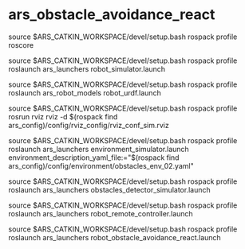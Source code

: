 # ars_obstacle_avoidance_react

source $ARS_CATKIN_WORKSPACE/devel/setup.bash
rospack profile
roscore 

source $ARS_CATKIN_WORKSPACE/devel/setup.bash
rospack profile
roslaunch ars_launchers robot_simulator.launch

source $ARS_CATKIN_WORKSPACE/devel/setup.bash
rospack profile
roslaunch ars_robot_models robot_urdf.launch

source $ARS_CATKIN_WORKSPACE/devel/setup.bash
rospack profile
rosrun rviz rviz -d $(rospack find ars_config)/config/rviz_config/rviz_conf_sim.rviz

source $ARS_CATKIN_WORKSPACE/devel/setup.bash
rospack profile
roslaunch ars_launchers environment_simulator.launch environment_description_yaml_file:="$(rospack find ars_config)/config/environment/obstacles_env_02.yaml"

source $ARS_CATKIN_WORKSPACE/devel/setup.bash
rospack profile
roslaunch ars_launchers obstacles_detector_simulator.launch

source $ARS_CATKIN_WORKSPACE/devel/setup.bash
rospack profile
roslaunch ars_launchers robot_remote_controller.launch

source $ARS_CATKIN_WORKSPACE/devel/setup.bash
rospack profile
roslaunch ars_launchers robot_obstacle_avoidance_react.launch
